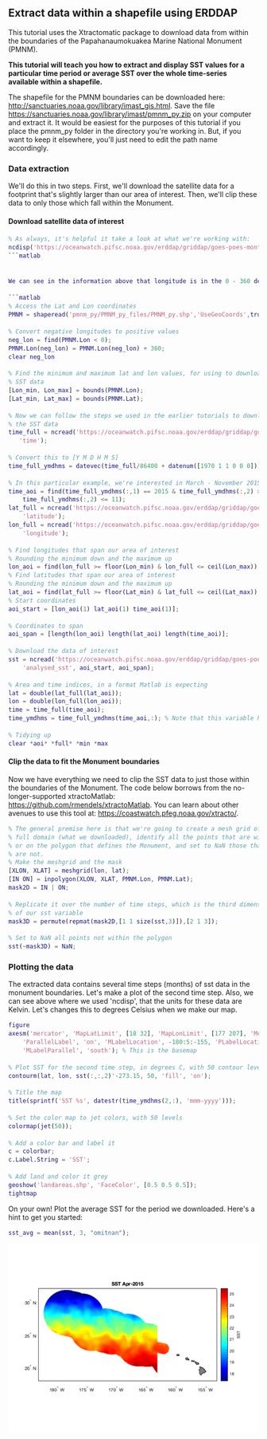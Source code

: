 ## Extract data within a shapefile using ERDDAP
This tutorial uses the Xtractomatic package to download data from within the boundaries of the Papahanaumokuakea Marine National Monument (PMNM).

**This tutorial will teach you how to extract and display SST values for a particular time period or average SST over the whole time-series available within a shapefile.**

The shapefile for the PMNM boundaries can be downloaded here: http://sanctuaries.noaa.gov/library/imast_gis.html.  Save the file https://sanctuaries.noaa.gov/library/imast/pmnm_py.zip on your computer and extract it.  It would be easiest for the purposes of this tutorial if you place the pmnm_py folder in the directory you're working in.  But, if you want to keep it elsewhere, you'll just need to edit the path name accordingly.

### Data extraction
We'll do this in two steps.  First, we'll download the satellite data for a footprint that's slightly larger than our area of interest.  Then, we'll clip these data to only those which fall within the Monument.  

#### Download satellite data of interest
```matlab
% As always, it's helpful it take a look at what we're working with: 
ncdisp('https://oceanwatch.pifsc.noaa.gov/erddap/griddap/goes-poes-monthly-ghrsst-RAN');
```matlab


We can see in the information above that longitude is in the 0 - 360 degree format.  And we know from reading the ReadMe file for the monument boundaries that the shapefile longitude is in the -180 - 180 degree format.  This means we need convert the shapefile longitudes to a 0 - 360 format for indexing puposes (the native format will plot just fine). 

```matlab
% Access the Lat and Lon coordinates
PMNM = shaperead('pmnm_py/PMNM_py_files/PMNM_py.shp','UseGeoCoords',true);

% Convert negative longitudes to positive values
neg_lon = find(PMNM.Lon < 0);
PMNM.Lon(neg_lon) = PMNM.Lon(neg_lon) + 360;
clear neg_lon

% Find the minimum and maximum lat and lon values, for using to download
% SST data
[Lon_min, Lon_max] = bounds(PMNM.Lon);
[Lat_min, Lat_max] = bounds(PMNM.Lat);

% Now we can follow the steps we used in the earlier tutorials to download
% the SST data
time_full = ncread('https://oceanwatch.pifsc.noaa.gov/erddap/griddap/goes-poes-monthly-ghrsst-RAN', ...
   'time');

% Convert this to [Y M D H M S]
time_full_ymdhms = datevec(time_full/86400 + datenum([1970 1 1 0 0 0])); 

% In this particular example, we're interested in March - November 2015
time_aoi = find(time_full_ymdhms(:,1) == 2015 & time_full_ymdhms(:,2) >= 3 & ...
    time_full_ymdhms(:,2) <= 11);
lat_full = ncread('https://oceanwatch.pifsc.noaa.gov/erddap/griddap/goes-poes-monthly-ghrsst-RAN', ...
    'latitude');
lon_full = ncread('https://oceanwatch.pifsc.noaa.gov/erddap/griddap/goes-poes-monthly-ghrsst-RAN', ...
    'longitude');

% Find longitudes that span our area of interest
% Rounding the minimum down and the maximum up
lon_aoi = find(lon_full >= floor(Lon_min) & lon_full <= ceil(Lon_max));
% Find latitudes that span our area of interest
% Rounding the minimum down and the maximum up
lat_aoi = find(lat_full >= floor(Lat_min) & lat_full <= ceil(Lat_max));
% Start coordinates
aoi_start = [lon_aoi(1) lat_aoi(1) time_aoi(1)];

% Coordinates to span
aoi_span = [length(lon_aoi) length(lat_aoi) length(time_aoi)];

% Download the data of interest
sst = ncread('https://oceanwatch.pifsc.noaa.gov/erddap/griddap/goes-poes-monthly-ghrsst-RAN', ...
    'analysed_sst', aoi_start, aoi_span);

% Area and time indices, in a format Matlab is expecting
lat = double(lat_full(lat_aoi));
lon = double(lon_full(lon_aoi));
time = time_full(time_aoi);
time_ymdhms = time_full_ymdhms(time_aoi,:); % Note that this variable has 6 columns, unlike the others

% Tidying up
clear *aoi* *full* *min *max
```

#### Clip the data to fit the Monument boundaries

Now we have everything we need to clip the SST data to just those within the boundaries of the Monument.  The code below borrows from the no-longer-supported xtractoMatlab: https://github.com/rmendels/xtractoMatlab. You can learn about other avenues to use this tool at: https://coastwatch.pfeg.noaa.gov/xtracto/. 

```matlab
% The general premise here is that we're going to create a mesh grid of our
% full domain (what we downloaded), identify all the points that are within
% or on the polygon that defines the Monument, and set to NaN those that
% are not.
% Make the meshgrid and the mask
[XLON, XLAT] = meshgrid(lon, lat);
[IN ON] = inpolygon(XLON, XLAT, PMNM.Lon, PMNM.Lat);
mask2D = IN | ON;

% Replicate it over the number of time steps, which is the third dimension
% of our sst variable
mask3D = permute(repmat(mask2D,[1 1 size(sst,3)]),[2 1 3]);

% Set to NaN all points not within the polygon
sst(~mask3D) = NaN;
```

### Plotting the data
The extracted data contains several time steps (months) of sst data in the monument boundaries.  Let's make a plot of the second time step.   Also, we can see above where we used 'ncdisp', that the units for these data are Kelvin.  Let's changes this to degrees Celsius when we make our map. 

```matlab
figure
axesm('mercator', 'MapLatLimit', [18 32], 'MapLonLimit', [177 207], 'MeridianLabel', 'on', ...
    'ParallelLabel', 'on', 'MLabelLocation', -180:5:-155, 'PLabelLocation', 20:5:30, ...
    'MLabelParallel', 'south'); % This is the basemap

% Plot SST for the second time step, in degrees C, with 50 contour levels
contourm(lat, lon, sst(:,:,2)'-273.15, 50, 'fill', 'on'); 

% Title the map
title(sprintf('SST %s', datestr(time_ymdhms(2,:), 'mmm-yyyy')));

% Set the color map to jet colors, with 50 levels
colormap(jet(50));

% Add a color bar and label it
c = colorbar;
c.Label.String = 'SST';

% Add land and color it grey
geoshow('landareas.shp', 'FaceColor', [0.5 0.5 0.5]);
tightmap
```

On your own!
Plot the average SST for the period we downloaded.  Here's a hint to get you started:
```matlab
sst_avg = mean(sst, 3, "omitnan");
```

![SST](images/sst.png)